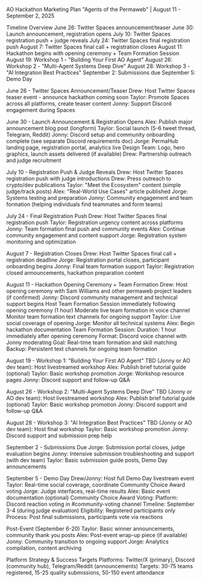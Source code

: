 AO Hackathon Marketing Plan
"Agents of the Permaweb" | August 11 - September 2, 2025

Timeline Overview
June 26: Twitter Spaces announcement/teaser
 June 30: Launch announcement, registration opens
 July 10: Twitter Spaces registration push + judge reveals
 July 24: Twitter Spaces final registration push
 August 7: Twitter Spaces final call + registration closes
 August 11: Hackathon begins with opening ceremony + Team Formation Session
 August 19: Workshop 1 - "Building Your First AO Agent"
 August 26: Workshop 2 - "Multi-Agent Systems Deep Dive"
 August 28: Workshop 3 - "AI Integration Best Practices"
 September 2: Submissions due
 September 5: Demo Day

June 26 - Twitter Spaces Announcement/Teaser
Drew: Host Twitter Spaces teaser event - announce hackathon coming soon
 Taylor: Promote Spaces across all platforms, create teaser content
 Jonny: Support Discord engagement during Spaces

June 30 - Launch Announcement & Registration Opens
Alex: Publish major announcement blog post (longform)
 Taylor: Social launch (5-6 tweet thread, Telegram, Reddit)
 Jonny: Discord setup and community onboarding complete (see separate Discord requirements doc)
 Jorge: PermaHub landing page, registration portal, analytics live
 Design Team: Logo, hero graphics, launch assets delivered (if available)
 Drew: Partnership outreach and judge recruitment

July 10 - Registration Push & Judge Reveals
Drew: Host Twitter Spaces registration push with judge introductions
 Drew: Press outreach to crypto/dev publications
 Taylor: "Meet the Ecosystem" content (simple judge/track posts)
 Alex: "Real-World Use Cases" article published
 Jorge: Systems testing and preparation
 Jonny: Community engagement and team formation (helping individuals find teammates and form teams)

July 24 - Final Registration Push
Drew: Host Twitter Spaces final registration push
 Taylor: Registration urgency content across platforms
 Jonny: Team formation final push and community events
 Alex: Continue community engagement and content support
 Jorge: Registration system monitoring and optimization

August 7 - Registration Closes
Drew: Host Twitter Spaces final call + registration deadline
 Jorge: Registration portal closes, participant onboarding begins
 Jonny: Final team formation support
 Taylor: Registration closed announcements, hackathon preparation content

August 11 - Hackathon Opening Ceremony + Team Formation
Drew: Host opening ceremony with Sam Williams and other permaweb project leaders (if confirmed)
 Jonny:
Discord community management and technical support begins
Host Team Formation Session immediately following opening ceremony (1 hour)
Moderate live team formation in voice channel
Monitor team formation text channels for ongoing support
 Taylor: Live social coverage of opening
 Jorge: Monitor all technical systems
 Alex: Begin hackathon documentation
Team Formation Session:
Duration: 1 hour immediately after opening ceremony
Format: Discord voice channel with Jonny moderating
Goal: Real-time team formation and skill matching
Backup: Persistent text channels for ongoing team formation

August 19 - Workshop 1: "Building Your First AO Agent"
TBD (Jonny or AO dev team): Host livestreamed workshop
 Alex: Publish brief tutorial guide (optional)
 Taylor: Basic workshop promotion
 Jorge: Workshop resource pages
 Jonny: Discord support and follow-up Q&A

August 26 - Workshop 2: "Multi-Agent Systems Deep Dive"
TBD (Jonny or AO dev team): Host livestreamed workshop
 Alex: Publish brief tutorial guide (optional)
 Taylor: Basic workshop promotion
 Jonny: Discord support and follow-up Q&A

August 28 - Workshop 3: "AI Integration Best Practices"
TBD (Jonny or AO dev team): Host final workshop
 Taylor: Basic workshop promotion
 Jonny: Discord support and submission prep help

September 2 - Submissions Due
Jorge: Submission portal closes, judge evaluation begins
 Jonny: Intensive submission troubleshooting and support (with dev team)
 Taylor: Basic submission guide posts, Demo Day announcements

September 5 - Demo Day
Drew/Jonny: Host full Demo Day livestream event
 Taylor: Real-time social coverage, coordinate Community Choice Award voting
 Jorge: Judge interfaces, real-time results
 Alex: Basic event documentation (optional)
Community Choice Award Voting:
Platform: Discord reaction voting in #community-voting channel
Timeline: September 3-4 (during judge evaluation)
Eligibility: Registered participants only
Process: Post final submissions, participants vote via reactions

Post-Event (September 6-20)
Taylor: Basic winner announcements, community thank you posts
 Alex: Post-event wrap-up piece (if available)
 Jonny: Community transition to ongoing support
 Jorge: Analytics compilation, content archiving

Platform Strategy & Success Targets
Platforms: Twitter/X (primary), Discord (community hub), Telegram/Reddit (announcements)
 Targets: 30-75 teams registered, 15-25 quality submissions, 50-150 event attendance


